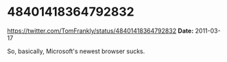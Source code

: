 # 48401418364792832
https://twitter.com/TomFrankly/status/48401418364792832
**Date:** 2011-03-17

So, basically, Microsoft's newest browser sucks.
